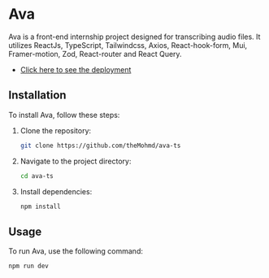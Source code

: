 # Ava

Ava is a front-end internship project designed for transcribing audio files.
It utilizes ReactJs, TypeScript, Tailwindcss, Axios, React-hook-form, Mui, Framer-motion, Zod, React-router and React Query.

- [Click here to see the deployment](https://themohmd.github.io/Ava-ts.git)
  
## Installation

To install Ava, follow these steps:

1. Clone the repository:

    ```bash
    git clone https://github.com/theMohmd/ava-ts
    ```

2. Navigate to the project directory:

    ```bash
    cd ava-ts
    ```

3. Install dependencies:

    ```bash
    npm install
    ```

## Usage

To run Ava, use the following command:

```bash
npm run dev
```
